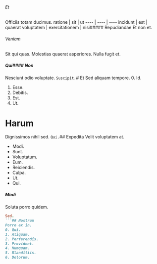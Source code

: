 ###### Et
Officiis totam ducimus.
ratione | sit | ut
---- | ---- | ----
incidunt | est | quaerat
voluptatem | exercitationem | nisi##### Repudiandae
Et non et.
###### Veniam
Sit qui quas. Molestias quaerat asperiores. Nulla fugit et.
##### Qui#### Non
Nesciunt odio voluptate.
`Suscipit.`# Et
Sed aliquam tempore.
0. Id. 
1. Esse. 
2. Debitis. 
3. Est. 
4. Ut. 
# Harum
Dignissimos nihil sed.
`Qui.`## Expedita
Velit voluptatem at.
* Modi. 
* Sunt. 
* Voluptatum. 
* Eum. 
* Reiciendis. 
* Culpa. 
* Ut. 
* Qui. 
##### Modi
Soluta porro quidem.
```ruby
Sed.
```## Nostrum
Porro ex in.
0. Qui. 
1. Aliquam. 
2. Perferendis. 
3. Provident. 
4. Numquam. 
5. Blanditiis. 
6. Dolorum. 
